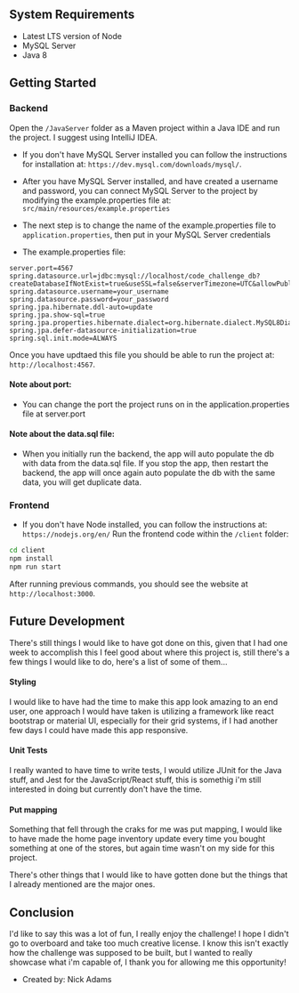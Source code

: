 
## System Requirements
- Latest LTS version of Node
- MySQL Server
- Java 8

## Getting Started


### Backend

Open the `/JavaServer` folder as a Maven project within a Java IDE and run the project. I suggest using IntelliJ IDEA.
* If you don't have MySQL Server installed you can follow the instructions for installation at: `https://dev.mysql.com/downloads/mysql/`.

* After you have MySQL Server installed, and have created a username and password, you can connect MySQL Server to the project by modifying the example.properties file at: `src/main/resources/example.properties`
* The next step is to change the name of the example.properties file to `application.properties`, then put in your MySQL Server credentials
* The example.properties file: 
```
server.port=4567
spring.datasource.url=jdbc:mysql://localhost/code_challenge_db?createDatabaseIfNotExist=true&useSSL=false&serverTimezone=UTC&allowPublicKeyRetrieval=true
spring.datasource.username=your_username
spring.datasource.password=your_password
spring.jpa.hibernate.ddl-auto=update
spring.jpa.show-sql=true
spring.jpa.properties.hibernate.dialect=org.hibernate.dialect.MySQL8Dialect
spring.jpa.defer-datasource-initialization=true
spring.sql.init.mode=ALWAYS
```
Once you have updtaed this file you should be able to run the project at: `http://localhost:4567`.
#### Note about port: 
* You can change the port the project runs on in the application.properties file at server.port
#### Note about the data.sql file:
* When you initially run the backend, the app will auto populate the db with data from the data.sql file. If you stop the app, then restart the backend, the app will once again auto populate the db with the same data, you will get duplicate data.



### Frontend
* If you don't have Node installed, you can follow the instructions at: `https://nodejs.org/en/`
Run the frontend code within the `/client` folder:

```bash
cd client
npm install
npm run start
```

After running previous commands, you should see the website at `http://localhost:3000`.

## Future Development
There's still things I would like to have got done on this, given that I had one week to accomplish this I feel good about where this project is, still there's a few things I would like to do, here's a list of some of them...

#### Styling
I would like to have had the time to make this app look amazing to an end user, one approach I would have taken is utilizing a framework like react bootstrap or material UI, especially for their grid systems, if I had another few days I could have made this app responsive.

#### Unit Tests
I really wanted to have time to write tests, I would utilize JUnit for the Java stuff, and Jest for the JavaScript/React stuff, this is somethig i'm still interested in doing but currently don't have the time.

#### Put mapping
Something that fell through the craks for me was put mapping, I would like to have made the home page inventory update every time you bought something at one of the stores, but again time wasn't on my side for this project.

There's other things that I would like to have gotten done but the things that I already mentioned are the major ones. 

## Conclusion
I'd like to say this was a lot of fun, I really enjoy the challenge! I hope I didn't go to overboard and take too much creative license. I know this isn't exactly how the challenge was supposed to be built, but I wanted to really showcase what i'm capable of, I thank you for allowing me this opportunity! 


* Created by: Nick Adams